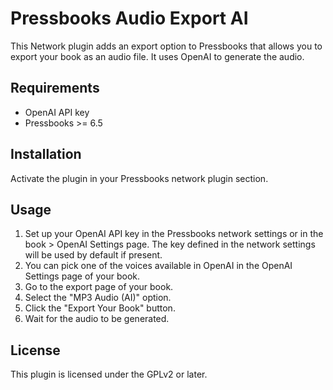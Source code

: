 # Pressbooks Audio Export AI

This Network plugin adds an export option to Pressbooks that allows you to export your book as an audio file. It uses OpenAI to generate the audio.

## Requirements
- OpenAI API key
- Pressbooks >= 6.5

## Installation
Activate the plugin in your Pressbooks network plugin section.


## Usage
1. Set up your OpenAI API key in the Pressbooks network settings or in the book > OpenAI Settings page. The key defined in the network settings will be used by default if present.
2. You can pick one of the voices available in OpenAI in the OpenAI Settings page of your book.
3. Go to the export page of your book.
4. Select the "MP3 Audio (AI)" option.
5. Click the "Export Your Book" button.
6. Wait for the audio to be generated.

## License
This plugin is licensed under the GPLv2 or later.
